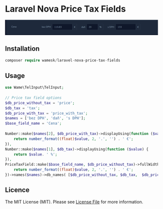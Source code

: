 # Laravel Nova Price Tax Fields

<img src="img.png">

## Installation

``` php
composer require wamesk/laravel-nova-price-tax-fields
```

## Usage

``` php
use Wame\TelInput\TelInput;

// Price tax field options
$db_price_without_tax = 'price';
$db_tax = 'tax';
$db_price_with_tax = 'price_with_tax';
$names = ['bez DPH', 'daň', 's DPH'];
$base_field_name = 'Cena';

Number::make($names[2], $db_price_with_tax)->displayUsing(function ($value) {
    return number_format((float)$value, 2, '.', '') . ' €';
}),
Number::make($names[1], $db_tax)->displayUsing(function ($value) {
    return $value. ' %';
}),
PriceTaxField::make($base_field_name, $db_price_without_tax)->fullWidth()->displayUsing(function ($value) {
    return number_format((float)$value, 2, '.', '') . ' €';
})->names($names)->db_names( [$db_price_without_tax, $db_tax,  $db_price_with_tax]),
```

## Licence

The MIT License (MIT). Please see [License File](LICENCE) for more information.
